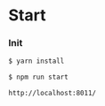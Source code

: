 <h1>Start</h1>

<h3>Init</h3>
        
```sh
$ yarn install
```
 
    
```sh
$ npm run start
```

```sh
http://localhost:8011/
```
